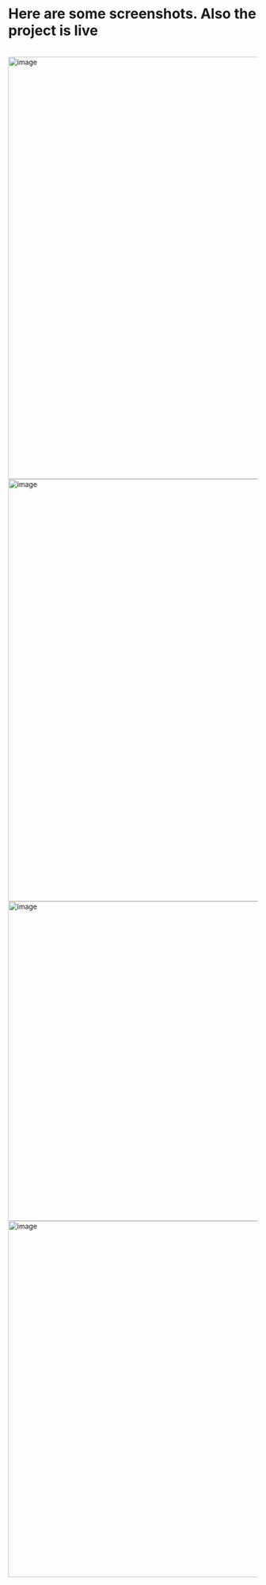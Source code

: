 <h1>Here are some screenshots. Also the project is live</h1>
<br />
<img width="1495" height="852" alt="image" src="https://github.com/user-attachments/assets/f4f6d8b3-de25-4f2e-9669-21ba382af1fe" />
<br/>
<img width="1460" height="852" alt="image" src="https://github.com/user-attachments/assets/4bfed245-fe9f-42a8-b07f-5a482cade03d" />
<br/>
<img width="1150" height="645" alt="image" src="https://github.com/user-attachments/assets/4d242b68-d40b-4827-a8d4-75918f7dde38" />
<br/>
<img width="1519" height="719" alt="image" src="https://github.com/user-attachments/assets/4d356737-68ac-4886-8efb-2ee171167f11" />

